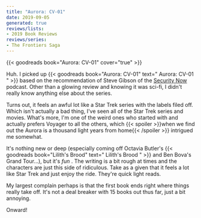 ```yaml
---
title: "Aurora: CV-01"
date: 2019-09-05
generated: true
reviews/lists:
- 2019 Book Reviews
reviews/series:
- The Frontiers Saga
---
```

{{< goodreads book="Aurora: CV-01" cover="true" >}}

Huh. I picked up {{< goodreads book="Aurora: CV-01" text=" Aurora: CV-01 " >}} based on the recommendation of Steve Gibson of the [ Security Now ](https://www.grc.com/securitynow.htm) podcast. Other than a glowing review and knowing it was sci-fi, I didn't really know anything else about the series.  

Turns out, it feels an awful lot like a Star Trek series with the labels filed off. Which isn't actually a bad thing, I've seen all of the Star Trek series and movies. What's more, I'm one of the weird ones who started with and actually prefers Voyager to all the others, which  {{< spoiler >}}when we find out the Aurora is a thousand light years from home{{< /spoiler >}} intrigued me somewhat.  

<!--more-->

It's nothing new or deep (especially coming off Octavia Butler's {{< goodreads book="Lilith's Brood" text=" Lilith's Brood " >}} and Ben Bova's Grand Tour...), but it's _fun_ . The writing is a bit rough at times and the characters are just this side of ridiculous. Take as a given that it feels a lot like Star Trek and just enjoy the ride. They're quick light reads.  

My largest complain perhaps is that the first book ends right where things really take off. It's not a deal breaker with 15 books out thus far, just a bit annoying.  

Onward!


